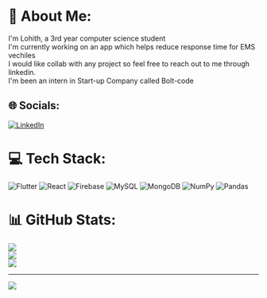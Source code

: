 # 💫 About Me:
I'm Lohith, a 3rd year computer science student <br>
I'm currently working on an app which helps reduce response time for EMS vechiles<br>
I would like collab with any project so feel free to reach out to me through linkedin.
<br>I'm been an intern in Start-up Company called Bolt-code<br>


## 🌐 Socials:
[![LinkedIn](https://img.shields.io/badge/LinkedIn-%230077B5.svg?logo=linkedin&logoColor=white)](https://linkedin.com/in/https://www.linkedin.com/in/n-lohith-surya-raj-278220238/) 

# 💻 Tech Stack:
![Flutter](https://img.shields.io/badge/Flutter-%2302569B.svg?style=for-the-badge&logo=Flutter&logoColor=white) ![React](https://img.shields.io/badge/react-%2320232a.svg?style=for-the-badge&logo=react&logoColor=%2361DAFB) ![Firebase](https://img.shields.io/badge/Firebase-039BE5?style=for-the-badge&logo=Firebase&logoColor=white) ![MySQL](https://img.shields.io/badge/mysql-%2300000f.svg?style=for-the-badge&logo=mysql&logoColor=white) ![MongoDB](https://img.shields.io/badge/MongoDB-%234ea94b.svg?style=for-the-badge&logo=mongodb&logoColor=white) ![NumPy](https://img.shields.io/badge/numpy-%23013243.svg?style=for-the-badge&logo=numpy&logoColor=white) ![Pandas](https://img.shields.io/badge/pandas-%23150458.svg?style=for-the-badge&logo=pandas&logoColor=white)
# 📊 GitHub Stats:
![](https://github-readme-stats.vercel.app/api?username=Lohithsurya&theme=dark&hide_border=false&include_all_commits=false&count_private=false)<br/>
![](https://github-readme-streak-stats.herokuapp.com/?user=Lohithsurya&theme=dark&hide_border=false)<br/>
![](https://github-readme-stats.vercel.app/api/top-langs/?username=Lohithsurya&theme=dark&hide_border=false&include_all_commits=false&count_private=false&layout=compact)

---
[![](https://visitcount.itsvg.in/api?id=Lohithsurya&icon=0&color=0)](https://visitcount.itsvg.in)

<!-- Proudly created with GPRM ( https://gprm.itsvg.in ) -->
